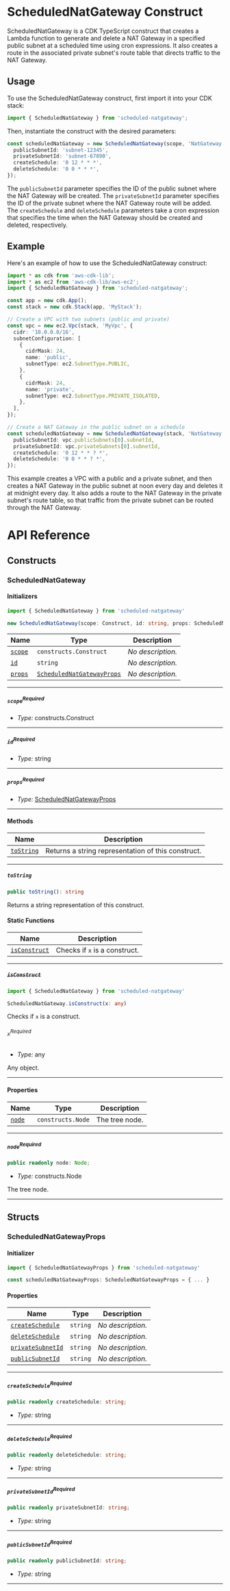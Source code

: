 # ScheduledNatGateway Construct

ScheduledNatGateway is a CDK TypeScript construct that creates a Lambda function to generate and delete a NAT Gateway in a specified public subnet at a scheduled time using cron expressions. It also creates a route in the associated private subnet's route table that directs traffic to the NAT Gateway.

## Usage

To use the ScheduledNatGateway construct, first import it into your CDK stack:

```typescript
import { ScheduledNatGateway } from 'scheduled-natgateway';
```

Then, instantiate the construct with the desired parameters:

```typescript
const scheduledNatGateway = new ScheduledNatGateway(scope, 'NatGateway', {
  publicSubnetId: 'subnet-12345',
  privateSubnetId: 'subnet-67890',
  createSchedule: '0 12 * * *',
  deleteSchedule: '0 0 * * *',
});
```

The `publicSubnetId` parameter specifies the ID of the public subnet where the NAT Gateway will be created. The `privateSubnetId` parameter specifies the ID of the private subnet where the NAT Gateway route will be added.
The `createSchedule` and `deleteSchedule` parameters take a cron expression that specifies the time when the NAT Gateway should be created and deleted, respectively.

## Example

Here's an example of how to use the ScheduledNatGateway construct:

```typescript
import * as cdk from 'aws-cdk-lib';
import * as ec2 from 'aws-cdk-lib/aws-ec2';
import { ScheduledNatGateway } from 'scheduled-natgateway';

const app = new cdk.App();
const stack = new cdk.Stack(app, 'MyStack');

// Create a VPC with two subnets (public and private)
const vpc = new ec2.Vpc(stack, 'MyVpc', {
  cidr: '10.0.0.0/16',
  subnetConfiguration: [
    {
      cidrMask: 24,
      name: 'public',
      subnetType: ec2.SubnetType.PUBLIC,
    },
    {
      cidrMask: 24,
      name: 'private',
      subnetType: ec2.SubnetType.PRIVATE_ISOLATED,
    },
  ],
});

// Create a NAT Gateway in the public subnet on a schedule
const scheduledNatGateway = new ScheduledNatGateway(stack, 'NatGateway', {
  publicSubnetId: vpc.publicSubnets[0].subnetId,
  privateSubnetId: vpc.privateSubnets[0].subnetId,
  createSchedule: '0 12 * * ? *',
  deleteSchedule: '0 0 * * ? *',
});

```

This example creates a VPC with a public and a private subnet, and then creates a NAT Gateway in the public subnet at noon every day and deletes it at midnight every day. It also adds a route to the NAT Gateway in the private subnet's route table, so that traffic from the private subnet can be routed through the NAT Gateway.
# API Reference <a name="API Reference" id="api-reference"></a>

## Constructs <a name="Constructs" id="Constructs"></a>

### ScheduledNatGateway <a name="ScheduledNatGateway" id="scheduled-natgateway.ScheduledNatGateway"></a>

#### Initializers <a name="Initializers" id="scheduled-natgateway.ScheduledNatGateway.Initializer"></a>

```typescript
import { ScheduledNatGateway } from 'scheduled-natgateway'

new ScheduledNatGateway(scope: Construct, id: string, props: ScheduledNatGatewayProps)
```

| **Name** | **Type** | **Description** |
| --- | --- | --- |
| <code><a href="#scheduled-natgateway.ScheduledNatGateway.Initializer.parameter.scope">scope</a></code> | <code>constructs.Construct</code> | *No description.* |
| <code><a href="#scheduled-natgateway.ScheduledNatGateway.Initializer.parameter.id">id</a></code> | <code>string</code> | *No description.* |
| <code><a href="#scheduled-natgateway.ScheduledNatGateway.Initializer.parameter.props">props</a></code> | <code><a href="#scheduled-natgateway.ScheduledNatGatewayProps">ScheduledNatGatewayProps</a></code> | *No description.* |

---

##### `scope`<sup>Required</sup> <a name="scope" id="scheduled-natgateway.ScheduledNatGateway.Initializer.parameter.scope"></a>

- *Type:* constructs.Construct

---

##### `id`<sup>Required</sup> <a name="id" id="scheduled-natgateway.ScheduledNatGateway.Initializer.parameter.id"></a>

- *Type:* string

---

##### `props`<sup>Required</sup> <a name="props" id="scheduled-natgateway.ScheduledNatGateway.Initializer.parameter.props"></a>

- *Type:* <a href="#scheduled-natgateway.ScheduledNatGatewayProps">ScheduledNatGatewayProps</a>

---

#### Methods <a name="Methods" id="Methods"></a>

| **Name** | **Description** |
| --- | --- |
| <code><a href="#scheduled-natgateway.ScheduledNatGateway.toString">toString</a></code> | Returns a string representation of this construct. |

---

##### `toString` <a name="toString" id="scheduled-natgateway.ScheduledNatGateway.toString"></a>

```typescript
public toString(): string
```

Returns a string representation of this construct.

#### Static Functions <a name="Static Functions" id="Static Functions"></a>

| **Name** | **Description** |
| --- | --- |
| <code><a href="#scheduled-natgateway.ScheduledNatGateway.isConstruct">isConstruct</a></code> | Checks if `x` is a construct. |

---

##### ~~`isConstruct`~~ <a name="isConstruct" id="scheduled-natgateway.ScheduledNatGateway.isConstruct"></a>

```typescript
import { ScheduledNatGateway } from 'scheduled-natgateway'

ScheduledNatGateway.isConstruct(x: any)
```

Checks if `x` is a construct.

###### `x`<sup>Required</sup> <a name="x" id="scheduled-natgateway.ScheduledNatGateway.isConstruct.parameter.x"></a>

- *Type:* any

Any object.

---

#### Properties <a name="Properties" id="Properties"></a>

| **Name** | **Type** | **Description** |
| --- | --- | --- |
| <code><a href="#scheduled-natgateway.ScheduledNatGateway.property.node">node</a></code> | <code>constructs.Node</code> | The tree node. |

---

##### `node`<sup>Required</sup> <a name="node" id="scheduled-natgateway.ScheduledNatGateway.property.node"></a>

```typescript
public readonly node: Node;
```

- *Type:* constructs.Node

The tree node.

---


## Structs <a name="Structs" id="Structs"></a>

### ScheduledNatGatewayProps <a name="ScheduledNatGatewayProps" id="scheduled-natgateway.ScheduledNatGatewayProps"></a>

#### Initializer <a name="Initializer" id="scheduled-natgateway.ScheduledNatGatewayProps.Initializer"></a>

```typescript
import { ScheduledNatGatewayProps } from 'scheduled-natgateway'

const scheduledNatGatewayProps: ScheduledNatGatewayProps = { ... }
```

#### Properties <a name="Properties" id="Properties"></a>

| **Name** | **Type** | **Description** |
| --- | --- | --- |
| <code><a href="#scheduled-natgateway.ScheduledNatGatewayProps.property.createSchedule">createSchedule</a></code> | <code>string</code> | *No description.* |
| <code><a href="#scheduled-natgateway.ScheduledNatGatewayProps.property.deleteSchedule">deleteSchedule</a></code> | <code>string</code> | *No description.* |
| <code><a href="#scheduled-natgateway.ScheduledNatGatewayProps.property.privateSubnetId">privateSubnetId</a></code> | <code>string</code> | *No description.* |
| <code><a href="#scheduled-natgateway.ScheduledNatGatewayProps.property.publicSubnetId">publicSubnetId</a></code> | <code>string</code> | *No description.* |

---

##### `createSchedule`<sup>Required</sup> <a name="createSchedule" id="scheduled-natgateway.ScheduledNatGatewayProps.property.createSchedule"></a>

```typescript
public readonly createSchedule: string;
```

- *Type:* string

---

##### `deleteSchedule`<sup>Required</sup> <a name="deleteSchedule" id="scheduled-natgateway.ScheduledNatGatewayProps.property.deleteSchedule"></a>

```typescript
public readonly deleteSchedule: string;
```

- *Type:* string

---

##### `privateSubnetId`<sup>Required</sup> <a name="privateSubnetId" id="scheduled-natgateway.ScheduledNatGatewayProps.property.privateSubnetId"></a>

```typescript
public readonly privateSubnetId: string;
```

- *Type:* string

---

##### `publicSubnetId`<sup>Required</sup> <a name="publicSubnetId" id="scheduled-natgateway.ScheduledNatGatewayProps.property.publicSubnetId"></a>

```typescript
public readonly publicSubnetId: string;
```

- *Type:* string

---



